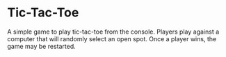 # Tic-Tac-Toe

A simple game to play tic-tac-toe from the console. Players play against a computer that will randomly select an open spot. Once a player wins, the game may be restarted.
